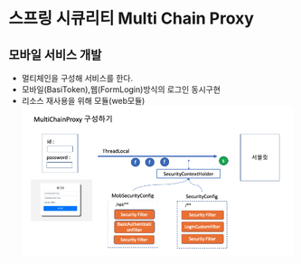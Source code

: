 # 스프링 시큐리티 Multi Chain Proxy

## 모바일 서비스 개발

- 멀티체인을 구성해 서비스를 한다.
- 모바일(BasiToken),웹(FormLogin)방식의 로그인 동시구현
- 리소스 재사용을 위해 모듈(web모듈)
![img_1.png](img_1.png)